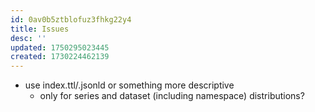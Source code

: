 ```yaml
---
id: 0av0b5ztblofuz3fhkg22y4
title: Issues
desc: ''
updated: 1750295023445
created: 1730224462139
---
```


- use index.ttl/.jsonld or something more descriptive
  - only for series and dataset (including namespace) distributions?

